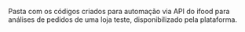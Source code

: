 Pasta com os códigos criados para automação via API do ifood para análises de pedidos de uma loja teste, disponibilizado pela plataforma.
